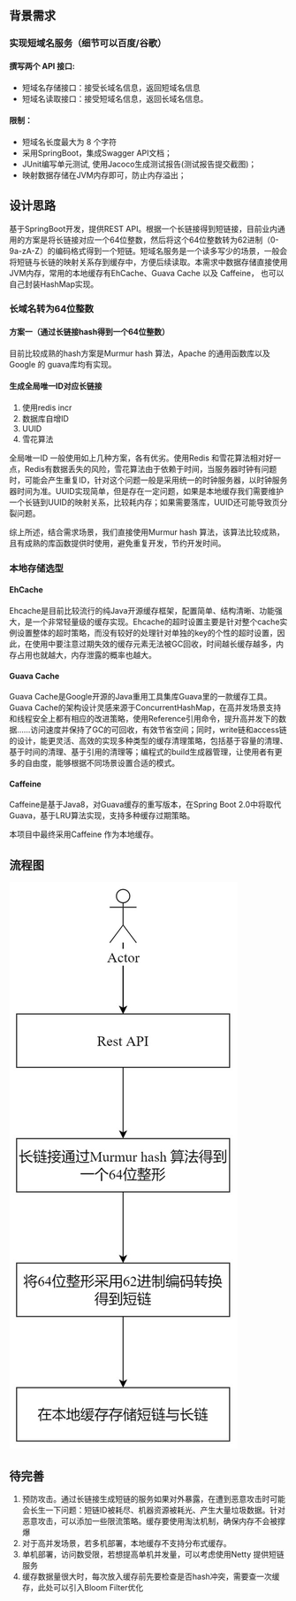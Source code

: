 ## 背景需求
### 实现短域名服务（细节可以百度/谷歌）

#### 撰写两个 API 接口:
- 短域名存储接口：接受长域名信息，返回短域名信息
- 短域名读取接口：接受短域名信息，返回长域名信息。

#### 限制：
- 短域名长度最大为 8 个字符
- 采用SpringBoot，集成Swagger API文档；
- JUnit编写单元测试, 使用Jacoco生成测试报告(测试报告提交截图)；
- 映射数据存储在JVM内存即可，防止内存溢出；

## 设计思路

基于SpringBoot开发，提供REST API。根据一个长链接得到短链接，目前业内通用的方案是将长链接对应一个64位整数，然后将这个64位整数转为62进制（0-9a-zA-Z）的编码格式得到一个短链。短域名服务是一个读多写少的场景，一般会将短链与长链的映射关系存到缓存中，方便后续读取。本需求中数据存储直接使用JVM内存，常用的本地缓存有EhCache、Guava Cache 以及 Caffeine， 也可以自己封装HashMap实现。

### 长域名转为64位整数
#### 方案一（通过长链接hash得到一个64位整数）

目前比较成熟的hash方案是Murmur hash 算法，Apache 的通用函数库以及 Google 的 guava库均有实现。

#### 生成全局唯一ID对应长链接

1. 使用redis incr
2. 数据库自增ID
3. UUID
4. 雪花算法

全局唯一ID 一般使用如上几种方案，各有优劣。使用Redis 和雪花算法相对好一点，Redis有数据丢失的风险，雪花算法由于依赖于时间，当服务器时钟有问题时，可能会产生重复ID，针对这个问题一般是采用统一的时钟服务器，以时钟服务器时间为准。UUID实现简单，但是存在一定问题，如果是本地缓存我们需要维护一个长链到UUID的映射关系，比较耗内存；如果需要落库，UUID还可能导致页分裂问题。

综上所述，结合需求场景，我们直接使用Murmur hash 算法，该算法比较成熟，且有成熟的库函数提供时使用，避免重复开发，节约开发时间。

### 本地存储选型

#### EhCache

Ehcache是目前比较流行的纯Java开源缓存框架，配置简单、结构清晰、功能强大，是一个非常轻量级的缓存实现。Ehcache的超时设置主要是针对整个cache实例设置整体的超时策略，而没有较好的处理针对单独的key的个性的超时设置，因此，在使用中要注意过期失效的缓存元素无法被GC回收，时间越长缓存越多，内存占用也就越大，内存泄露的概率也越大。

#### Guava Cache

Guava Cache是Google开源的Java重用工具集库Guava里的一款缓存工具。Guava Cache的架构设计灵感来源于ConcurrentHashMap，在高并发场景支持和线程安全上都有相应的改进策略，使用Reference引用命令，提升高并发下的数据……访问速度并保持了GC的可回收，有效节省空间；同时，write链和access链的设计，能更灵活、高效的实现多种类型的缓存清理策略，包括基于容量的清理、基于时间的清理、基于引用的清理等；编程式的build生成器管理，让使用者有更多的自由度，能够根据不同场景设置合适的模式。

#### Caffeine

Caffeine是基于Java8，对Guava缓存的重写版本，在Spring Boot 2.0中将取代Guava，基于LRU算法实现，支持多种缓存过期策略。

本项目中最终采用Caffeine 作为本地缓存。

## 流程图
![流程图](流程图.jpg)

## 待完善
1. 预防攻击。通过长链接生成短链的服务如果对外暴露，在遭到恶意攻击时可能会长生一下问题：短链ID被耗尽、机器资源被耗光、产生大量垃圾数据。针对恶意攻击，可以添加一些限流策略。缓存要使用淘汰机制，确保内存不会被撑爆
2. 对于高并发场景，若多机部署，本地缓存不支持分布式缓存。
3. 单机部署，访问数受限，若想提高单机并发量，可以考虑使用Netty 提供短链服务
4. 缓存数据量很大时，每次放入缓存前先要检查是否hash冲突，需要查一次缓存，此处可以引入Bloom Filter优化


